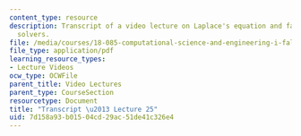 ```yaml
---
content_type: resource
description: Transcript of a video lecture on Laplace's equation and fast Poisson
  solvers.
file: /media/courses/18-085-computational-science-and-engineering-i-fall-2008/7d158a93b01504cd29ac51de41c326e4_18-085F08-L25.pdf
file_type: application/pdf
learning_resource_types:
- Lecture Videos
ocw_type: OCWFile
parent_title: Video Lectures
parent_type: CourseSection
resourcetype: Document
title: "Transcript \u2013 Lecture 25"
uid: 7d158a93-b015-04cd-29ac-51de41c326e4
---
```

